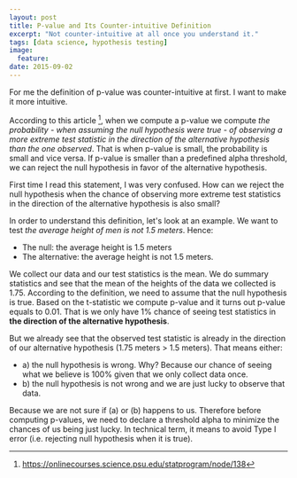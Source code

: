 ```yaml
---
layout: post
title: P-value and Its Counter-intuitive Definition
excerpt: "Not counter-intuitive at all once you understand it."
tags: [data science, hypothesis testing]
image:
  feature:
date: 2015-09-02
---
```


For me the definition of p-value was counter-intuitive at first. I want to make it more intuitive.

According to this article [^1], when we compute a p-value we compute *the probability - when assuming the null hypothesis were true - of observing a more extreme test statistic in the direction of the alternative hypothesis than the one observed*. That is when p-value is small, the probability is small and vice versa. If p-value is smaller than a predefined alpha threshold, we can reject the null hypothesis in favor of the alternative hypothesis.

First time I read this statement, I was very confused. How can we reject the null hypothesis when the chance of observing more extreme test statistics in the direction of the alternative hypothesis is also small?

In order to understand this definition, let's look at an example. We want to test *the average height of men is not 1.5 meters*. Hence:

* The null: the average height is 1.5 meters
* The alternative: the average height is not 1.5 meters.

We collect our data and our test statistics is the mean. We do summary statistics and see that the mean of the heights of the data we collected is 1.75. According to the definition, we need to assume that the null hypothesis is true. Based on the t-statistic we compute p-value and it turns out p-value equals to 0.01. That is we only have 1% chance of seeing test statistics in **the direction of the alternative hypothesis**. 

But we already see that the observed test statistic is already in the direction of our alternative hypothesis (1.75 meters > 1.5 meters). That means either:

- a) the null hypothesis is wrong. Why? Because our chance of seeing what we believe is 100% given that we only collect data once.
- b) the null hypothesis is not wrong and we are just lucky to observe that data.

Because we are not sure if (a) or (b) happens to us. Therefore before computing p-values, we need to declare a threshold alpha to minimize the chances of us being just lucky. In technical term, it means to avoid Type I error (i.e. rejecting null hypothesis when it is true).


[^1]: <https://onlinecourses.science.psu.edu/statprogram/node/138>